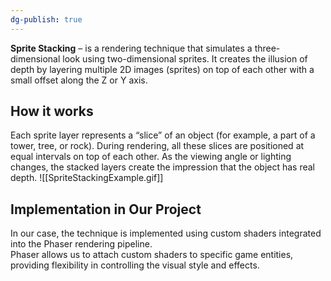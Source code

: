 ```yaml
---
dg-publish: true
---
```

**Sprite Stacking**  – is a rendering technique that simulates a three-dimensional look using two-dimensional sprites. It creates the illusion of depth by layering multiple 2D images (sprites) on top of each other with a small offset along the Z or Y axis.
## How it works
Each sprite layer represents a “slice” of an object (for example, a part of a tower, tree, or rock). During rendering, all these slices are positioned at equal intervals on top of each other. As the viewing angle or lighting changes, the stacked layers create the impression that the object has real depth.
![[SpriteStackingExample.gif]]
## Implementation in Our Project
In our case, the technique is implemented using custom shaders integrated into the Phaser rendering pipeline.  
Phaser allows us to attach custom shaders to specific game entities, providing flexibility in controlling the visual style and effects.